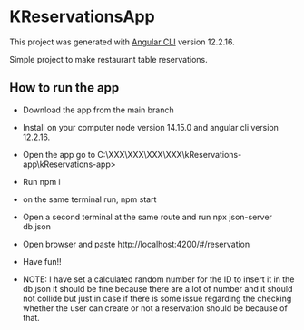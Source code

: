 # KReservationsApp

This project was generated with [Angular CLI](https://github.com/angular/angular-cli) version 12.2.16.

Simple project to make restaurant table reservations.

## How to run the app

- Download the app from the main branch
- Install on your computer node version 14.15.0 and angular cli version 12.2.16.
- Open the app go to C:\XXX\XXX\XXX\XXX\kReservations-app\kReservations-app>
- Run npm i
- on the same terminal run, npm start
- Open a second terminal at the same route and run npx json-server db.json
- Open browser and paste http://localhost:4200/#/reservation
- Have fun!!

- NOTE: I have set a calculated random number for the ID to insert it in the db.json it should be fine because there are a lot of number
  and it should not collide but just in case if there is some issue regarding the checking whether the user can create or not a reservation should be because of that.
